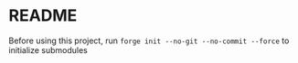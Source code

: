 # README

Before using this project, run `forge init --no-git --no-commit --force` to initialize submodules
